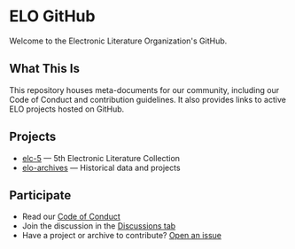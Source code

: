 # ELO GitHub

Welcome to the Electronic Literature Organization's GitHub.

## What This Is

This repository houses meta-documents for our community, including our Code of Conduct and contribution guidelines. It also provides links to active ELO projects hosted on GitHub.

## Projects

- [elc-5](https://github.com/eliterature/elc5) — 5th Electronic Literature Collection
- [elo-archives](https://github.com/eliterature/archives) — Historical data and projects

## Participate

- Read our [Code of Conduct](.github/CODE_OF_CONDUCT.md)
- Join the discussion in the [Discussions tab](https://github.com/eliterature/discussions)
- Have a project or archive to contribute? [Open an issue](https://github.com/eliterature/issues)
